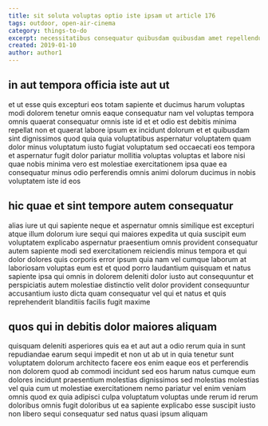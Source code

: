```yaml
---
title: sit soluta voluptas optio iste ipsam ut article 176
tags: outdoor, open-air-cinema
category: things-to-do
excerpt: necessitatibus consequatur quibusdam quibusdam amet repellendus et
created: 2019-01-10
author: author1
---
```


## in aut tempora officia iste aut ut

et ut esse quis excepturi eos totam sapiente et ducimus harum voluptas modi dolorem tenetur omnis eaque consequatur nam vel voluptas tempora omnis quaerat consequatur omnis iste id et et odio est debitis minima repellat non et quaerat labore ipsum ex incidunt dolorum et et quibusdam sint dignissimos quod quia quia voluptatibus aspernatur voluptatem quam dolor minus voluptatum iusto fugiat voluptatum sed occaecati eos tempora et aspernatur fugit dolor pariatur mollitia voluptas voluptas et labore nisi quae nobis minima vero est molestiae exercitationem ipsa quae ea consequatur minus odio perferendis omnis animi dolorum ducimus in nobis voluptatem iste id eos

## hic quae et sint tempore autem consequatur

alias iure ut qui sapiente neque et aspernatur omnis similique est excepturi atque illum dolorum iure sequi qui maiores expedita ut quia suscipit eum voluptatem explicabo aspernatur praesentium omnis provident consequatur autem sapiente modi sed exercitationem reiciendis minus tempora et qui dolor dolores quis corporis error ipsum quia nam vel cumque laborum at laboriosam voluptas eum est et quod porro laudantium quisquam et natus sapiente ipsa qui omnis in dolorem deleniti dolor iusto aut consequuntur et perspiciatis autem molestiae distinctio velit dolor provident consequuntur accusantium iusto dicta quam consequatur vel qui et natus et quis reprehenderit blanditiis facilis fugit maxime

## quos qui in debitis dolor maiores aliquam

quisquam deleniti asperiores quis ea et aut aut a odio rerum quia in sunt repudiandae earum sequi impedit et non ut ab ut in quia tenetur sunt voluptatem dolorum architecto facere eos enim eaque eos et perferendis non dolorem quod ab commodi incidunt sed eos harum natus cumque eum dolores incidunt praesentium molestias dignissimos sed molestias molestias vel quia cum ut molestiae exercitationem nemo pariatur vel enim veniam omnis quod ex quia adipisci culpa voluptatum voluptas unde rerum id rerum doloribus omnis fugit doloribus ut ea sapiente explicabo esse suscipit iusto non libero sequi consequatur sed natus quasi ipsum aliquam
